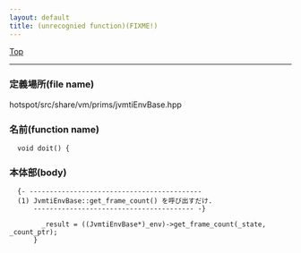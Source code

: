 ```yaml
---
layout: default
title: (unrecognied function)(FIXME!)
---
```

[Top](../index.html)

--- 
### 定義場所(file name)
hotspot/src/share/vm/prims/jvmtiEnvBase.hpp

### 名前(function name)
```
  void doit() {
```

### 本体部(body)
```
  {- -------------------------------------------
  (1) JvmtiEnvBase::get_frame_count() を呼び出すだけ.
      ---------------------------------------- -}

	    _result = ((JvmtiEnvBase*)_env)->get_frame_count(_state, _count_ptr);
	  }
	
```


